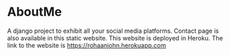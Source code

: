 # AboutMe
A django project to exhibit all your social media platforms. Contact page is also available in this static website. This website is deployed in Heroku.
The link to the website is https://rohaanjohn.herokuapp.com

